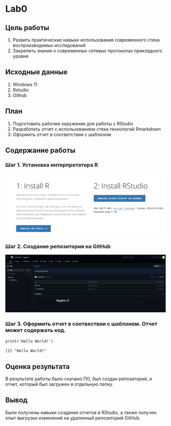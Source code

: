 # Lab0

## Цель работы

1) Развить практические навыки использования современного стека воспроизводимых исследований
2) Закрепить знания о современных сетевых протоколах прикладного уровня

## Исходные данные

1) Windows 11
2) Rstudio
3) Github

## План

1) Подготовить рабочее окружение для работы с RStudio
2) Разработать отчет с использованием стека технологий Rmarkdown
3) Оформить отчет в соответствии с шаблоном

## Содержание работы 

### Шаг 1. Установка интерпретатора R

![](https://github.com/Andrey41854/Nagibin_R/blob/main/Lab0/IMG/1.png)

### Шаг 2. Создание репозитория на GitHub

![](https://github.com/Andrey41854/Nagibin_R/blob/main/Lab0/IMG/2.png)

### Шаг 3. Оформить отчет в соотвествии с шаблоном. Отчет может содержать код.

```
print('Hello World!')
```

```
[1] "Hello World!"
```

## Оценка результата

В результате работы было скачано ПО, был создан репозиторий, и отчет, который был загружен в отдельную папку.

## Вывод

Были получены навыки создания отчетов в RStudio, а также получен опыт выгрузки изменений на удаленный репозиторий GitHub.
